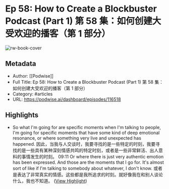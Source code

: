 # Ep 58: How to Create a Blockbuster Podcast (Part 1) 第 58 集：如何创建大受欢迎的播客（第 1 部分）

![rw-book-cover](https://readwise-assets.s3.amazonaws.com/media/uploaded_book_covers/profile_101759/card_qWFHbtc)

## Metadata
- Author: [[Podwise]]
- Full Title: Ep 58: How to Create a Blockbuster Podcast (Part 1) 第 58 集：如何创建大受欢迎的播客（第 1 部分）
- Category: #articles
- URL: https://podwise.ai/dashboard/episodes/116518

## Highlights
- So what I'm going for are specific moments when I'm talking to people, I'm going for specific moments that have some kind of deep emotional resonance, or where something very live and unexpected has happened. 
  因此，当我与人交谈时，我要寻找的是一些特定的时刻，我要寻找的是一些具有某种深刻情感共鸣的特定时刻，或者是一些非常鲜活、出人意料的事情发生的时刻。
  09:11
  Or where there is just very authentic emotion has been expressed. And those are the moments that I go for. It's almost sort of like if I'm talking to somebody about whatever, I don't know. 
  或者是表达了非常真实的情感。这些都是我所追求的时刻。就好像我在和别人谈论什么，我也不知道。 ([View Highlight](https://read.readwise.io/read/01hzbpnj28bp4bafqfszbmq1c3))
